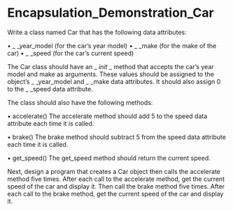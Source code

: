 # Encapsulation_Demonstration_Car

Write a class named Car that has the following data attributes:

• _ _year_model (for the car’s year model)
• _ _make (for the make of the car)
• _ _speed (for the car’s current speed)

The Car class should have an _ _init_ _ method that accepts the car’s year model and make as arguments. These values should be assigned to the object’s _ _year_model and _ _make data attributes. It should also assign 0 to the _ _speed data attribute.

The class should also have the following methods:

• accelerate()
The accelerate method should add 5 to the speed data attribute each time it is called.

• brake()
The brake method should subtract 5 from the speed data attribute each time it is called.

• get_speed()
The get_speed method should return the current speed.

Next, design a program that creates a Car object then calls the accelerate method five times. After each call to the accelerate method, get the current speed of the
car and display it. Then call the brake method five times. After each call to the brake method, get the current speed of the car and display it.

